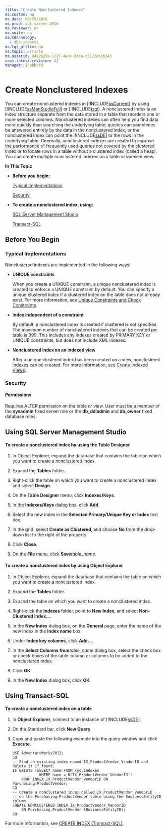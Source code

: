 ```yaml
---
title: "Create Nonclustered Indexes"
ms.custom: na
ms.date: 06/29/2016
ms.prod: sql-server-2016
ms.reviewer: na
ms.suite: na
ms.technology: 
  - dbe-indexes
ms.tgt_pltfrm: na
ms.topic: article
ms.assetid: 9402029a-1227-46c4-93aa-c2122eb1b943
caps.latest.revision: 42
manager: jhubbard
---
```

# Create Nonclustered Indexes
You can create nonclustered indexes in [!INCLUDE[ssCurrent](../../Topics/TopicNameContainA/includes/ssCurrent_md.md)] by using [!INCLUDE[ssManStudioFull](../../Topics/TopicNameContainA/includes/ssManStudioFull_md.md)] or [!INCLUDE[tsql](../../Topics/TopicNameContainA/includes/tsql_md.md)]. A nonclustered index is an index structure separate from the data stored in a table that reorders one or more selected columns. Nonclustered indexes can often help you find data more quickly than searching the underlying table; queries can sometimes be answered entirely by the data in the nonclustered index, or the nonclustered index can point the [!INCLUDE[ssDE](../../Topics/TopicNameContainA/includes/ssDE_md.md)] to the rows in the underlying table. Generally, nonclustered indexes are created to improve the performance of frequently used queries not covered by the clustered index or to locate rows in a table without a clustered index (called a heap). You can create multiple nonclustered indexes on a table or indexed view.  
  
 **In This Topic**  
  
-   **Before you begin:**  
  
     [Typical Implementations](#Implementations)  
  
     [Security](#Security)  
  
-   **To create a nonclustered index, using:**  
  
     [SQL Server Management Studio](#SSMSProcedure)  
  
     [Transact-SQL](#TsqlProcedure)  
  
##  <a name="BeforeYouBegin"></a> Before You Begin  
  
###  <a name="Implementations"></a> Typical Implementations  
 Nonclustered indexes are implemented in the following ways:  
  
-   **UNIQUE constraints**  
  
     When you create a UNIQUE constraint, a unique nonclustered index is created to enforce a UNIQUE constraint by default. You can specify a unique clustered index if a clustered index on the table does not already exist. For more information, see [Unique Constraints and Check Constraints](../../Topics/TopicNameNotContainA/Unique-Constraints-and-Check-Constraints.md).  
  
-   **Index independent of a constraint**  
  
     By default, a nonclustered index is created if clustered is not specified. The maximum number of nonclustered indexes that can be created per table is 999. This includes any indexes created by PRIMARY KEY or UNIQUE constraints, but does not include XML indexes.  
  
-   **Nonclustered index on an indexed view**  
  
     After a unique clustered index has been created on a view, nonclustered indexes can be created. For more information, see [Create Indexed Views](../../Topics/TopicNameNotContainA/Create-Indexed-Views.md).  
  
###  <a name="Security"></a> Security  
  
####  <a name="Permissions"></a> Permissions  
 Requires ALTER permission on the table or view. User must be a member of the **sysadmin** fixed server role or the **db_ddladmin** and **db_owner** fixed database roles.  
  
##  <a name="SSMSProcedure"></a> Using SQL Server Management Studio  
  
#### To create a nonclustered index by using the Table Designer  
  
1.  In Object Explorer, expand the database that contains the table on which you want to create a nonclustered index.  
  
2.  Expand the **Tables** folder.  
  
3.  Right-click the table on which you want to create a nonclustered index and select **Design**.  
  
4.  On the **Table Designer** menu, click **Indexes/Keys**.  
  
5.  In the **Indexes/Keys** dialog box, click **Add**.  
  
6.  Select the new index in the **Selected Primary/Unique Key or Index** text box.  
  
7.  In the grid, select **Create as Clustered**, and choose **No** from the drop-down list to the right of the property.  
  
8.  Click **Close**.  
  
9. On the **File** menu, click **Save***table_name*.  
  
#### To create a nonclustered index by using Object Explorer  
  
1.  In Object Explorer, expand the database that contains the table on which you want to create a nonclustered index.  
  
2.  Expand the **Tables** folder.  
  
3.  Expand the table on which you want to create a nonclustered index.  
  
4.  Right-click the **Indexes** folder, point to **New Index**, and select **Non-Clustered Index…**.  
  
5.  In the **New Index** dialog box, on the **General** page, enter the name of the new index in the **Index name** box.  
  
6.  Under **Index key columns**, click **Add…**.  
  
7.  In the **Select Columns from***table_name* dialog box, select the check box or check boxes of the table column or columns to be added to the nonclustered index.  
  
8.  Click **OK**.  
  
9. In the **New Index** dialog box, click **OK**.  
  
##  <a name="TsqlProcedure"></a> Using Transact-SQL  
  
#### To create a nonclustered index on a table  
  
1.  In **Object Explorer**, connect to an instance of [!INCLUDE[ssDE](../../Topics/TopicNameContainA/includes/ssDE_md.md)].  
  
2.  On the Standard bar, click **New Query**.  
  
3.  Copy and paste the following example into the query window and click **Execute**.  
  
    ```  
    USE AdventureWorks2012;  
    GO  
    -- Find an existing index named IX_ProductVendor_VendorID and delete it if found.   
    IF EXISTS (SELECT name FROM sys.indexes  
                WHERE name = N'IX_ProductVendor_VendorID')   
        DROP INDEX IX_ProductVendor_VendorID ON Purchasing.ProductVendor;   
    GO  
    -- Create a nonclustered index called IX_ProductVendor_VendorID   
    -- on the Purchasing.ProductVendor table using the BusinessEntityID column.   
    CREATE NONCLUSTERED INDEX IX_ProductVendor_VendorID   
        ON Purchasing.ProductVendor (BusinessEntityID);   
    GO  
    ```  
  
 For more information, see [CREATE INDEX (Transact-SQL)](assetId:///d2297805-412b-47b5-aeeb-53388349a5b9).